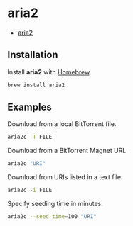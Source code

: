 # aria2

- [aria2](https://aria2.github.io)

## Installation

Install **aria2** with [Homebrew](Homebrew.md).

```zsh
brew install aria2
```

## Examples

Download from a local BitTorrent file.

```zsh
aria2c -T FILE
```

Download from a BitTorrent Magnet URI.

```zsh
aria2c "URI"
```

Download from URIs listed in a text file.

```zsh
aria2c -i FILE
```

Specify seeding time in minutes.

```zsh
aria2c --seed-time=100 "URI"
```
